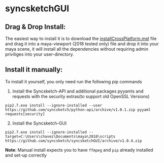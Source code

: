 # syncsketchGUI

##  Drag & Drop Install:

The easiest way to install it is to download the [installCrossPlatform.mel](https://github.com/syncsketch/syncsketchGUI/releases/download/v1.0.4/installCrossPlatform.mel#install) file and drag it into a maya-viewport (2018 tested only) file and drop it into your maya scene, it will install all the dependencies without requiring admin priviliges into your user-directory.


## Install it manually:

To install it yourself, you only need run the following pip commands

1)  Install the Syncsketch-API and additional packages pyyamls and requests with the security  extras(to support old OpenSSL Versions)

`pip2.7.exe install --ignore-installed --user https://github.com/syncsketch/python-api/archive/v1.0.1.zip pyyaml requests[security]`

2) Install the Syncsketch-GUI

`pip2.7.exe install --ignore-installed --target=C:\Users\chavez\Documents\maya\2018\scripts https://github.com/syncsketch/syncsketchGUI/archive/v1.0.4.zip`

__Note__: Manual install expects you to have `ffmpeg` and `pip` already installed and set-up correctly
